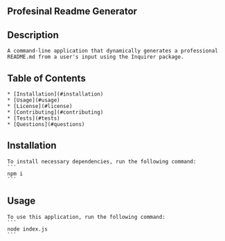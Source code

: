 
## Profesinal Readme Generator

## Description
	A command-line application that dynamically generates a professional README.md from a user's input using the Inquirer package.

## Table of Contents
	* [Installation](#installation)
	* [Usage](#usage)
	* [License](#license)
	* [Contributing](#contributing)
	* [Tests](#tests)
	* [Questions](#questions)

## Installation
	To install necessary dependencies, run the following command:
	```
	npm i
	```

## Usage
	To use this application, run the following command:
	```
	node index.js
	```
